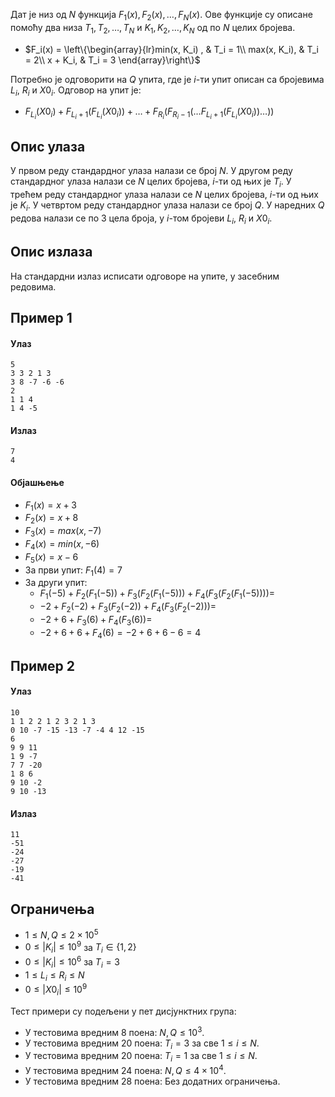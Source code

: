 Дат је низ од $N$ функција $F_1(x), F_2(x), \dots, F_N(x)$. Ове функције су описане помоћу два низа $T_1, T_2, \dots, T_N$ и $K_1, K_2, \dots, K_N$ од по $N$ целих бројева.

- $F_i(x) = \left\{\begin{array}{lr}min(x, K_i) , & T_i = 1\\ max(x, K_i), & T_i = 2\\ x + K_i, & T_i = 3 \end{array}\right\}$

Потребно је одговорити на $Q$ упита, где је $i$-ти упит описан са бројевима $L_i$, $R_i$ и $X0_i$. Одговор на упит је: 

- $F_{L_i}(X0_i) + F_{L_i + 1}(F_{L_i}(X0_i)) + \dots + F_{R_i}(F_{R_i - 1}(\dots F_{L_i + 1}(F_{L_i}(X0_i)) \dots))$


## Опис улаза

У првом реду стандардног улаза налази се број $N$.
У другом реду стандардног улаза налази се $N$ целих бројева, $i$-ти од њих је $T_i$.
У трећем реду стандардног улаза налази се $N$ целих бројева, $i$-ти од њих је $K_i$.
У четвртом реду стандардног улаза налази се број $Q$.
У наредних $Q$ редова налази се по 3 цела броја, у $i$-том бројеви $L_i$, $R_i$ и $X0_i$.

## Опис излаза

На стандардни излаз исписати одговоре на упите, у засебним редовима.

## Пример 1
#### Улаз
```
5
3 3 2 1 3
3 8 -7 -6 -6
2
1 1 4
1 4 -5
```

#### Излаз
```
7
4
```

#### Објашњење

- $F_1(x) = x + 3$
- $F_2(x) = x + 8$
- $F_3(x) = max(x, -7)$
- $F_4(x) = min(x, -6)$
- $F_5(x) = x - 6$
- За први упит: $F_1(4) = 7$
- За други упит: 
	- $F_1(-5) + F_2(F_1(-5)) + F_3(F_2(F_1(-5))) + F_4(F_3(F_2(F_1(-5)))) =$ 
	- $-2 + F_2(-2) + F_3(F_2(-2)) + F_4(F_3(F_2(-2))) =$ 
	- $-2 + 6 + F_3(6) + F_4(F_3(6)) =$ 
	- $-2 + 6 + 6 + F_4(6) = -2 + 6 + 6 -6 = 4$

## Пример 2
#### Улаз
```
10
1 1 2 2 1 2 3 2 1 3
0 10 -7 -15 -13 -7 -4 4 12 -15
6
9 9 11
1 9 -7
7 7 -20
1 8 6
9 10 -2
9 10 -13
```

#### Излаз
```
11
-51
-24
-27
-19
-41
```

## Ограничења

- $1 \leq N, Q \leq 2 \times 10^{5}$
- $0 \leq |K_i| \leq 10^{9}$ за $T_i \in \{ 1, 2 \}$
- $0 \leq |K_i| \leq 10^{6}$ за $T_i = 3$
- $1 \leq L_i \leq R_i \leq N$
- $0 \leq |X0_i| \leq 10^{9}$

Тест примери су подељени у пет дисјунктних група:

- У тестовима вредним 8 поена: $N, Q \leq 10^{3}$.
- У тестовима вредним 20 поена: $T_i = 3$ за све $1 \leq i \leq N$.
- У тестовима вредним 20 поена: $T_i = 1$ за све $1 \leq i \leq N$.
- У тестовима вредним 24 поена: $N, Q \leq 4 \times 10^{4}$.
- У тестовима вредним 28 поена: Без додатних ограничења.
